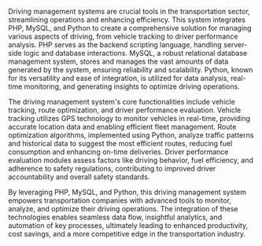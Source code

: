 Driving management systems are crucial tools in the transportation sector, streamlining operations and enhancing efficiency. This system integrates PHP, MySQL, and Python to create a comprehensive solution for managing various aspects of driving, from vehicle tracking to driver performance analysis. PHP serves as the backend scripting language, handling server-side logic and database interactions. MySQL, a robust relational database management system, stores and manages the vast amounts of data generated by the system, ensuring reliability and scalability. Python, known for its versatility and ease of integration, is utilized for data analysis, real-time monitoring, and generating insights to optimize driving operations.

The driving management system's core functionalities include vehicle tracking, route optimization, and driver performance evaluation. Vehicle tracking utilizes GPS technology to monitor vehicles in real-time, providing accurate location data and enabling efficient fleet management. Route optimization algorithms, implemented using Python, analyze traffic patterns and historical data to suggest the most efficient routes, reducing fuel consumption and enhancing on-time deliveries. Driver performance evaluation modules assess factors like driving behavior, fuel efficiency, and adherence to safety regulations, contributing to improved driver accountability and overall safety standards.

By leveraging PHP, MySQL, and Python, this driving management system empowers transportation companies with advanced tools to monitor, analyze, and optimize their driving operations. The integration of these technologies enables seamless data flow, insightful analytics, and automation of key processes, ultimately leading to enhanced productivity, cost savings, and a more competitive edge in the transportation industry.

